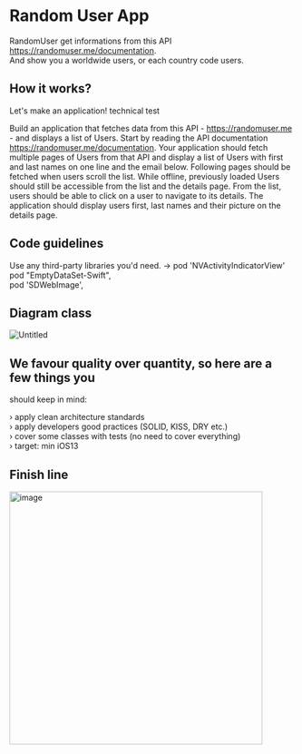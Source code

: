 # Random User App
RandomUser get informations from this API https://randomuser.me/documentation. <br/>
And show you a worldwide users, or each country code users.

## How it works?
Let's make an application! technical test

Build an application that fetches data from this API - https://randomuser.me - and displays a list of Users. Start by
reading the API documentation https://randomuser.me/documentation. 
Your application should fetch multiple pages
of Users from that API and display a list of Users with first and last names on one line and the email below. Following
pages should be fetched when users scroll the list. 
While offline, previously loaded Users should still be accessible
from the list and the details page. From the list, users should be able to click on a user to navigate to its details. The
application should display users first, last names and their picture on the details page.


##  Code guidelines
Use any third-party libraries you'd need. -> 
  pod 'NVActivityIndicatorView'<br/>
  pod "EmptyDataSet-Swift", <br/>
  pod 'SDWebImage', <br/>
 
## Diagram class

![Untitled](https://user-images.githubusercontent.com/7050604/156186810-1b5b84bd-7a8b-4b02-810e-5cb52470d3dd.jpg)


## We favour quality over quantity, so here are a few things you
should keep in mind:

› apply clean architecture standards <br/>
› apply developers good practices (SOLID, KISS, DRY etc.)<br/>
› cover some classes with tests (no need to cover everything)<br/>
› target: min iOS13<br/>

## Finish line
<img width="446" alt="image" src="https://user-images.githubusercontent.com/7050604/156188293-66f13ec9-d6c5-40b6-99a9-84aefdb8fad6.png">

